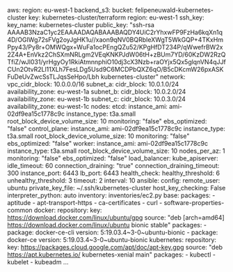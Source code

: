 aws:
  region: eu-west-1
  backend_s3:
    bucket: felipeneuwald-kubernetes-cluster
    key: kubernetes-cluster/terraform
    region: eu-west-1
  ssh_key:
    key_name: kubernetes-cluster
    public_key: "ssh-rsa AAAAB3NzaC1yc2EAAAADAQABAAABAQDY4UiC2rYhxwFP9FzHa6kqXn1q4D/OGIWg72sFVg2oyJgHK1u//xaon9qNV0BQRbIeXWgT5WkGQP+4TKxHmPpy43/Py8r+OMWQgx+WuFa1ocPEngQZu52/KPgHfDT234P/qWwefrBW2x2Z4A+EnVkz2ChSXmNRLgm2VEqKNKPJdW06tH+zBUm7YD/60KzDW2RzQTfiZ/wJl031/yrHgyOy1RkiAtmnnphiO10dj3cX3Nzb+raOYjx5Qx5glqnVN4qJJfCUn2OtvR2Ll11XLh7FesLDg5Usd9C6MCDPbQXZ6qO/B5cDKcmW26pxASKFuDeUvZwcSsTLJqsSeHpo/Lbh kubernetes-cluster"
  network:
    vpc_cidr_block: 10.0.0.0/16
    subnet_a:
      cidr_block: 10.0.1.0/24
      availability_zone: eu-west-1a
    subnet_b:
      cidr_block: 10.0.2.0/24
      availability_zone: eu-west-1b
    subnet_c:
      cidr_block: 10.0.3.0/24
      availability_zone: eu-west-1c
  nodes:
    etcd:
      instance_ami: ami-02df9ea15c1778c9c
      instance_type: t3a.small
      root_block_device_volume_size: 10
      monitoring: "false"
      ebs_optimized: "false"
    control_plane:
      instance_ami: ami-02df9ea15c1778c9c
      instance_type: t3a.small
      root_block_device_volume_size: 10
      monitoring: "false"
      ebs_optimized: "false"
    worker:
      instance_ami: ami-02df9ea15c1778c9c
      instance_type: t3a.small
      root_block_device_volume_size: 10
      nodes_per_az: 1
      monitoring: "false"
      ebs_optimized: "false"
  load_balancer:
    kube_apiserver:
      idle_timeout: 60
      connection_draining: "true"
      connection_draining_timeout: 300
      instance_port: 6443
      lb_port: 6443
      health_check:
        healthy_threshold: 6
        unhealthy_threshold: 3
        timeout: 2
        interval: 10
ansible:
  config:
    remote_user: ubuntu
    private_key_file: ~/.ssh/kubernetes-cluster
    host_key_checking: False
    interpreter_python: auto
    inventory: inventories/ec2.py
  base:
    packages:
      - aptitude
      - apt-transport-https
      - ca-certificates
      - curl
      - software-properties-common
  docker:
    repository:
      key: https://download.docker.com/linux/ubuntu/gpg
      source: "deb [arch=amd64] https://download.docker.com/linux/ubuntu bionic stable"
    packages:
      - package: docker-ce-cli
        version: 5:19.03.4~3-0~ubuntu-bionic
      - package: docker-ce
        version: 5:19.03.4~3-0~ubuntu-bionic
  kubernetes:
    repository:
      key: https://packages.cloud.google.com/apt/doc/apt-key.gpg
      source: "deb https://apt.kubernetes.io/ kubernetes-xenial main"
    packages:
      - kubectl
      - kubelet
      - kubeadm
...
